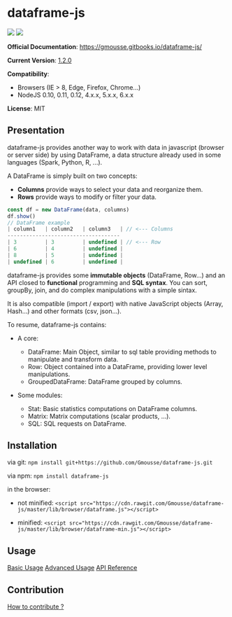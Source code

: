 # dataframe-js

![](https://travis-ci.org/Gmousse/dataframe-js.svg?branch=develop)
![](https://coveralls.io/repos/github/Gmousse/dataframe-js/badge.svg?branch=master)

**Official Documentation**: <https://gmousse.gitbooks.io/dataframe-js/>

**Current Version**: [1.2.0](https://gmousse.gitbooks.io/dataframe-js/content/CHANGELOG.html)

**Compatibility**:
- Browsers (IE > 8, Edge, Firefox, Chrome...)
- NodeJS 0.10, 0.11, 0.12, 4.x.x, 5.x.x, 6.x.x

**License**: MIT

## Presentation

dataframe-js provides another way to work with data in javascript (browser or server side) by using DataFrame, a data structure already used in some languages (Spark, Python, R, ...).

A DataFrame is simply built on two concepts:
- **Columns** provide ways to select your data and reorganize them.
- **Rows** provide ways to modify or filter your data.

````javascript
const df = new DataFrame(data, columns)
df.show()
// DataFrame example
| column1   | column2   | column3   | // <--- Columns
------------------------------------
| 3         | 3         | undefined | // <--- Row
| 6         | 4         | undefined |
| 8         | 5         | undefined |
| undefined | 6         | undefined |
````

dataframe-js provides some **immutable objects** (DataFrame, Row...) and an API closed to **functional** programming and **SQL syntax**. You can sort, groupBy, join, and do complex manipulations with a simple sintax.

It is also compatible (import / export) with native JavaScript objects (Array, Hash...) and other formats (csv, json...).

To resume, dataframe-js contains:
  * A core:
    * DataFrame: Main Object, similar to sql table providing methods to manipulate and transform data.
    * Row: Object contained into a DataFrame, providing lower level manipulations.
    * GroupedDataFrame: DataFrame grouped by columns.


  * Some modules:
    * Stat: Basic statistics computations on DataFrame columns.
    * Matrix: Matrix computations (scalar products, ...).
    * SQL: SQL requests on DataFrame.

## Installation
via git: `npm install git+https://github.com/Gmousse/dataframe-js.git`

via npm: `npm install dataframe-js`

in the browser:
  * not minified: `<script src="https://cdn.rawgit.com/Gmousse/dataframe-js/master/lib/browser/dataframe.js"></script>`

  * minified: `<script src="https://cdn.rawgit.com/Gmousse/dataframe-js/master/lib/browser/dataframe-min.js"></script>`

## Usage

[Basic Usage](https://gmousse.gitbooks.io/dataframe-js/content/doc/BASIC_USAGE.html)
[Advanced Usage](https://gmousse.gitbooks.io/dataframe-js/content/doc/ADVANCED_USAGE.html)
[API Reference](https://gmousse.gitbooks.io/dataframe-js/content/doc/API_REFERENCE.html)

## Contribution

[How to contribute ?](https://gmousse.gitbooks.io/dataframe-js/content/CONTRIBUTING.html)
